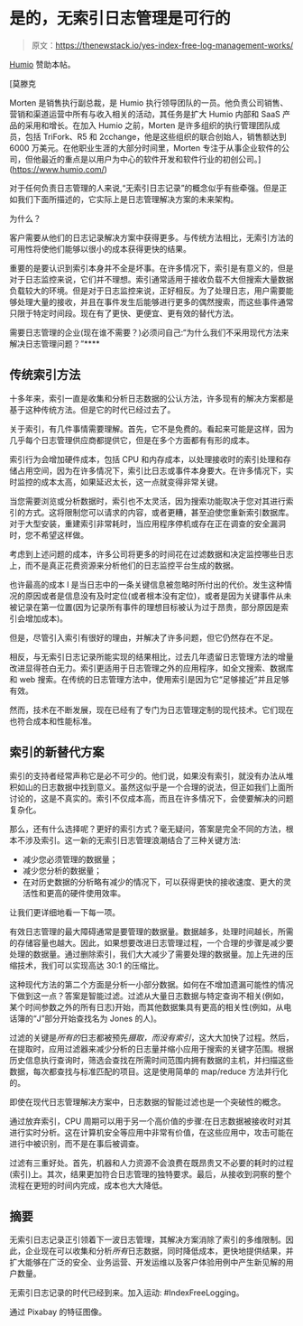 # 是的，无索引日志管理是可行的

> 原文：<https://thenewstack.io/yes-index-free-log-management-works/>

[Humio](https://www.humio.com/) 赞助本帖。

 [莫滕克

Morten 是销售执行副总裁，是 Humio 执行领导团队的一员。他负责公司销售、营销和渠道运营中所有与收入相关的活动，其任务是扩大 Humio 内部和 SaaS 产品的采用和增长。在加入 Humio 之前，Morten 是许多组织的执行管理团队成员，包括 TriFork、R5 和 2cchange，他是这些组织的联合创始人，销售额达到 6000 万美元。在他职业生涯的大部分时间里，Morten 专注于从事企业软件的公司，但他最近的重点是以用户为中心的软件开发和软件行业的初创公司。](https://www.humio.com/) 

对于任何负责日志管理的人来说,“无索引日志记录”的概念似乎有些牵强。但是正如我们下面所描述的，它实际上是日志管理解决方案的未来架构。

为什么？

客户需要从他们的日志记录解决方案中获得更多。与传统方法相比，无索引方法的可用性将使他们能够以很小的成本获得更快的结果。

重要的是要认识到索引本身并不全是坏事。在许多情况下，索引是有意义的，但是对于日志监控来说，它们并不理想。索引通常适用于接收负载不大但搜索大量数据负载较大的环境。但是对于日志监控来说，正好相反。为了处理日志，用户需要能够处理大量的接收，并且在事件发生后能够进行更多的偶然搜索，而这些事件通常只限于特定时间段。现在有了更快、更便宜、更有效的替代方法。

需要日志管理的企业(现在谁不需要？)必须问自己:“为什么我们不采用现代方法来解决日志管理问题？”****

## 传统索引方法

十多年来，索引一直是收集和分析日志数据的公认方法，许多现有的解决方案都是基于这种传统方法。但是它的时代已经过去了。

关于索引，有几件事情需要理解。首先，它不是免费的。看起来可能是这样，因为几乎每个日志管理供应商都提供它，但是在多个方面都有有形的成本。

索引行为会增加硬件成本，包括 CPU 和内存成本，以处理接收时的索引处理和存储占用空间，因为在许多情况下，索引比日志或事件本身要大。在许多情况下，实时监控的成本太高，如果延迟太长，这一点就变得非常关键。

当您需要浏览或分析数据时，索引也不太灵活，因为搜索功能取决于您对其进行索引的方式。这将限制您可以请求的内容，或者更糟，甚至迫使您重新索引数据库。对于大型安装，重建索引非常耗时，当应用程序停机或存在正在调查的安全漏洞时，您不希望这样做。

考虑到上述问题的成本，许多公司将更多的时间花在过滤数据和决定监控哪些日志上，而不是真正花费资源来分析他们的日志监控平台生成的数据。

也许最高的成本 l 是当日志中的一条关键信息被忽略时所付出的代价。发生这种情况的原因或者是信息没有及时定位(或者根本没有定位)，或者是因为关键事件从未被记录在第一位置(因为记录所有事件的理想目标被认为过于昂贵，部分原因是索引会增加成本)。

但是，尽管引入索引有很好的理由，并解决了许多问题，但它仍然存在不足。

相反，与无索引日志记录所能实现的结果相比，过去几年遗留日志管理方法的增量改进显得苍白无力。索引更适用于日志管理之外的应用程序，如全文搜索、数据库和 web 搜索。在传统的日志管理方法中，使用索引是因为它“足够接近”并且足够有效。

然而，技术在不断发展，现在已经有了专门为日志管理定制的现代技术。它们现在也符合成本和性能标准。

## 索引的新替代方案

索引的支持者经常声称它是必不可少的。他们说，如果没有索引，就没有办法从堆积如山的日志数据中找到意义。虽然这似乎是一个合理的说法，但正如我们上面所讨论的，这是不真实的。索引不仅成本高，而且在许多情况下，会使要解决的问题复杂化。

那么，还有什么选择呢？更好的索引方式？毫无疑问，答案是完全不同的方法，根本不涉及索引。这一新的无索引日志管理浪潮结合了三种关键方法:

*   减少您必须管理的数据量；
*   减少您分析的数据量；
*   在对历史数据的分析略有减少的情况下，可以获得更快的接收速度、更大的灵活性和更高的硬件使用效率。

让我们更详细地看一下每一项。

有效日志管理的最大障碍通常是要管理的数据量。数据越多，处理时间越长，所需的存储容量也越大。因此，如果想要改进日志管理过程，一个合理的步骤是减少要处理的数据量。通过删除索引，我们大大减少了需要处理的数据量。加上先进的压缩技术，我们可以实现高达 30:1 的压缩比。

这种现代方法的第二个方面是分析一小部分数据。如何在不增加遗漏可能性的情况下做到这一点？答案是智能过滤。过滤从大量日志数据与特定查询不相关(例如，某个时间参数之外的所有日志)开始，而其他数据集具有更高的相关性(例如，从电话簿的“J”部分开始查找名为 Jones 的人)。

过滤的关键是*所有的*日志都被预先*摄取，而没有索引*，这大大加快了过程。然后，在提取时，应用过滤器来减少分析的日志量并缩小应用于搜索的关键字范围。根据历史信息执行查询时，筛选会查找在所需时间范围内拥有数据的主机，并扫描这些数据，每次都查找与标准匹配的项目。这是使用简单的 map/reduce 方法并行化的。

即使在现代日志管理解决方案中，日志数据的智能过滤也是一个突破性的概念。

通过放弃索引，CPU 周期可以用于另一个高价值的步骤:在日志数据被接收时对其进行实时分析。这在计算机安全等应用中非常有价值，在这些应用中，攻击可能在进行中被识别，而不是在事后被调查。

过滤有三重好处。首先，机器和人力资源不会浪费在既昂贵又不必要的耗时的过程(索引)上。其次，结果更加符合日志管理的独特要求。最后，从接收到洞察的整个流程在更短的时间内完成，成本也大大降低。

## 摘要

无索引日志记录正引领着下一波日志管理，其解决方案消除了索引的多维限制。因此，企业现在可以收集和分析*所有*日志数据，同时降低成本，更快地提供结果，并扩大能够在广泛的安全、业务运营、开发运维以及客户体验用例中产生新见解的用户数量。

无索引日志记录的时代已经到来。加入运动: #IndexFreeLogging。

通过 Pixabay 的特征图像。

<svg xmlns:xlink="http://www.w3.org/1999/xlink" viewBox="0 0 68 31" version="1.1"><title>Group</title> <desc>Created with Sketch.</desc></svg>